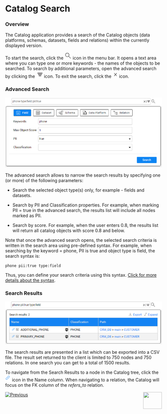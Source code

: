 <web>

# Catalog Search

### Overview

The Catalog application provides a search of the Catalog objects (data platforms, schemas, datasets, fields and relations) within the currently displayed version. 

To start the search, click the ![](images/search.png) icon in the menu bar. It opens a text area where you can type one or more keywords - the names of the objects to be searched. To search by additional parameters, open the advanced search by clicking the ![](images/advanced.png) icon. To exit the search, click the ![](images/close.png) icon.

### Advanced Search

<img src="images/advanced_search.png" style="zoom:75%;" />

The advanced search allows to narrow the search results by specifying one (or more) of the following parameters:

* Search the selected object type(s) only, for example - fields and datasets. 

* Search by PII and Classification properties. For example, when marking PII = true in the advanced search, the results list will include all nodes marked as PII.

* Search by score. For example, when the user enters 0.8,  the results list will return all catalog objects with score 0.8 and below.

Note that once the advanced search opens, the selected search criteria is written in the search area using pre-defined syntax. For example, when searching by the keyword = phone, PII is true and object type is field, the search syntax is:

~~~
phone pii:true type:field
~~~

Thus, you can define your search criteria using this syntax. [Click for more details about the syntax](10_catalog_APIs.md#search-catalog).

### Search Results

<img src="images/search_results.png" style="zoom:75%;" />

The search results are presented in a list which can be exported into a CSV file. The result set returned to the client is limited to 750 nodes and 750 relations. In one search you can get to a total of 1500 results.

To navigate from the Search Results to a node in the Catalog tree, click the ![](images/link.png) icon in the Name column. When navigating to a relation, the Catalog will focus on the FK column of the *refers_to* relation.





[![Previous](/articles/images/Previous.png)](07_manual_overrides.md)[<img align="right" width="60" height="54" src="/articles/images/Next.png">](09_build_artifacts.md) 

</web>
